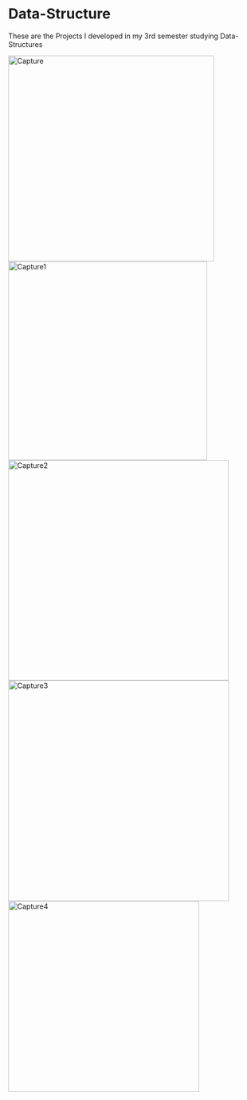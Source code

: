 # Data-Structure
These are the Projects I developed in my 3rd semester studying Data-Structures


<img width="413" alt="Capture" src="https://github.com/ZeeshanJumabhoy/Multi-App-Mobile-DS-Project/assets/104393686/9b3090b4-9036-4d2d-84d7-38645288222b">
<img width="399" alt="Capture1" src="https://github.com/ZeeshanJumabhoy/Multi-App-Mobile-DS-Project/assets/104393686/dd2ab580-ba1a-4792-bf1e-1076b9697445">
<img width="442" alt="Capture2" src="https://github.com/ZeeshanJumabhoy/Multi-App-Mobile-DS-Project/assets/104393686/a6592576-6667-45df-b7c4-abc55ea35f80">
<img width="443" alt="Capture3" src="https://github.com/ZeeshanJumabhoy/Multi-App-Mobile-DS-Project/assets/104393686/ba23e794-d534-440b-9119-4082bf07159b">
<img width="383" alt="Capture4" src="https://github.com/ZeeshanJumabhoy/Multi-App-Mobile-DS-Project/assets/104393686/1ee262c4-061a-485a-b9e1-759e5b09c871">
